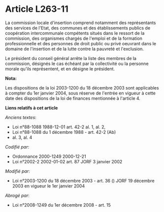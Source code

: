 # Article L263-11

La commission locale d'insertion comprend notamment des représentants des services de l'Etat, des communes et des
établissements publics de coopération intercommunale compétents situés dans le ressort de la commission, des organismes
chargés de l'emploi et de la formation professionnelle et des personnes de droit public ou privé oeuvrant dans le domaine de
l'insertion et de la lutte contre la pauvreté et l'exclusion.

Le président du conseil général arrête la liste des membres de la commission, désignés le cas échéant par la collectivité ou
la personne morale qu'ils représentent, et en désigne le président.

**Nota:**

Les dispositions de la loi 2003-1200 du 18 décembre 2003 sont applicables à compter du 1er janvier 2004, sous réserve de
l'entrée en vigueur à cette date des dispositions de la loi de finances mentionnée à l'article 4.

**Liens relatifs à cet article**

_Anciens textes_:

  - Loi n°88-1088 1988-12-01 art. 42-2 al. 1, al. 2,
  - Loi n°88-1088 du 1 décembre 1988 - art. 42-2 (Ab)
  - al. 3, al. 4

_Codifié par_:

  - Ordonnance 2000-1249 2000-12-21
  - Loi n°2002-2 2002-01-02 art. 87 JORF 3 janvier 2002

_Modifié par_:

  - Loi n°2003-1200 du 18 décembre 2003 - art. 36 () JORF 19 décembre 2003 en vigueur le 1er janvier 2004

_Abrogé par_:

  - Loi n°2008-1249 du 1er décembre 2008 - art. 15
